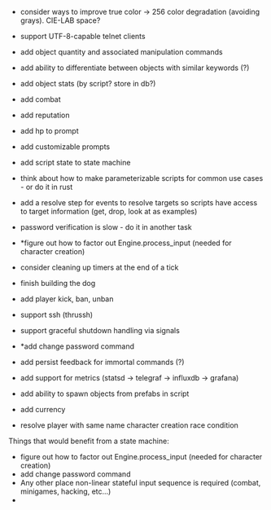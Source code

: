 - consider ways to improve true color -> 256 color degradation (avoiding grays). CIE-LAB space?

- support UTF-8-capable telnet clients

- add object quantity and associated manipulation commands

- add ability to differentiate between objects with similar keywords (?)

- add object stats (by script? store in db?)

- add combat

- add reputation

- add hp to prompt

- add customizable prompts

- add script state to state machine

- think about how to make parameterizable scripts for common use cases - or do it in rust

- add a resolve step for events to resolve targets so scripts have access to target information (get, drop, look at as examples)

- password verification is slow - do it in another task

- *figure out how to factor out Engine.process_input (needed for character creation)

- consider cleaning up timers at the end of a tick

- finish building the dog

- add player kick, ban, unban

- support ssh (thrussh)

- support graceful shutdown handling via signals

- *add change password command

- add persist feedback for immortal commands (?)

- add support for metrics (statsd -> telegraf -> influxdb -> grafana)

- add ability to spawn objects from prefabs in script

- add currency

- resolve player with same name character creation race condition


Things that would benefit from a state machine:
- figure out how to factor out Engine.process_input (needed for character creation)
- add change password command
- Any other place non-linear stateful input sequence is required (combat, minigames, hacking, etc...)
- 